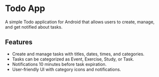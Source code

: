 # Todo App

A simple Todo application for Android that allows users to create, manage, and get notified about tasks.

## Features

- Create and manage tasks with titles, dates, times, and categories.
- Tasks can be categorized as Event, Exercise, Study, or Task.
- Notifications 10 minutes before task expiration.
- User-friendly UI with category icons and notifications.
